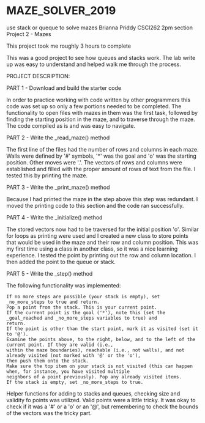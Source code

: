 # MAZE_SOLVER_2019
use stack or queque to solve mazes
Brianna Priddy
CSCI262
2pm section
Project 2 - Mazes

This project took me roughly 3 hours to complete

This was a good project to see how queues and stacks work. The lab write up was easy to understand and helped
walk me through the process.

PROJECT DESCRIPTION:

PART 1 - Download and build the starter code

In order to practice working with code written by other programmers this code was set up so only a few portions needed
to be completed. The functionality to open files with mazes in them was the first task, followed by finding the starting
position in the maze, and to traverse through the maze. The code compiled as is and was easy to navigate.

PART 2 - Write the _read_maze() method

The first line of the files had the number of rows and columns in each maze. Walls were defined by '#' symbols, '*'
was the goal and 'o' was the starting position. Other moves were '.'. The vectors of rows and columns were established
and filled with the proper amount of rows of text from the file. I tested this by printing the maze.

PART 3 - Write the _print_maze() method

Because I had printed the maze in the step above this step was redundant. I moved the printing code to this section and
the code ran successfully.

PART 4 - Write the _initialize() method

The stored vectors now had to be traversed for the initial position 'o'. Similar for loops as printing were used and I
created a new class to store points that would be used in the maze and their row and column position. This was my first
time using a class in another class, so it was a nice learning experience. I tested the point by printing out the
row and column location. I then added the point to the queue or stack.

PART 5 - Write the _step() method

The following functionality was implemented:

    If no more steps are possible (your stack is empty), set _no_more_steps to true and return.
    Pop a point from the stack. This is your current point.
    If the current point is the goal ('*'), note this (set the _goal_reached and _no_more_steps variables to true) and
    return.
    If the point is other than the start point, mark it as visited (set it to '@').
    Examine the points above, to the right, below, and to the left of the current point. If they are valid (i.e.,
    within the maze boundaries), reachable (i.e., not walls), and not already visited (not marked with '@' or the 'o'),
    then push them onto the stack.
    Make sure the top item on your stack is not visited (this can happen when, for instance, you have visited multiple
    neighbors of a point previously). Pop any already visited items.
    If the stack is empty, set _no_more_steps to true.

Helper functions for adding to stacks and queues, checking size and validity fo points was utilized. Valid points
were a little tricky. It was okay to check if it was a '#' or a 'o' or an '@', but remembering to check the bounds of
the vectors was the tricky part.
